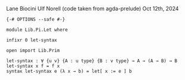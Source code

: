 Lane Biocini
Ulf Norell (code taken from agda-prelude)
Oct 12th, 2024

```
{-# OPTIONS --safe #-}

module Lib.Pi.Let where

infixr 0 let-syntax

open import Lib.Prim

let-syntax : ∀ {u v} {A : u type} {B : v type} → A → (A → B) → B
let-syntax x f = f x
syntax let-syntax e (λ x → b) = let[ x := e ] b
